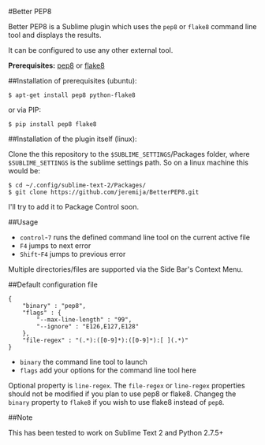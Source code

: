 #Better PEP8

Better PEP8 is a Sublime plugin which uses the `pep8` or `flake8` command line tool and displays
 the results.

It can be configured to use any other external tool.

**Prerequisites:** [pep8](https://pypi.python.org/pypi/pep8) or [flake8](https://pypi.python.org/pypi/flake8)

##Installation of prerequisites (ubuntu):

    $ apt-get install pep8 python-flake8

or via PIP:

    $ pip install pep8 flake8

##Installation of the plugin itself (linux):

Clone the this repository to the `$SUBLIME_SETTINGS`/Packages folder, where `$SUBLIME_SETTINGS` is the sublime settings path. So on a linux machine this would be:

    $ cd ~/.config/sublime-text-2/Packages/
    $ git clone https://github.com/jeremija/BetterPEP8.git

I'll try to add it to Package Control soon.

##Usage

- `control`-`7` runs the defined command line tool on the current active file
- `F4` jumps to next error
- `Shift`-`F4` jumps to previous error

Multiple directories/files are supported via the Side Bar's Context Menu.

##Default configuration file

	{
		"binary" : "pep8",
		"flags" : {
			"--max-line-length" : "99",
			"--ignore" : "E126,E127,E128"
		},
		"file-regex" : "(.*):([0-9]*):([0-9]*):[ ](.*)"
	}

 - `binary` the command line tool to launch
 - `flags` add your options for the command line tool here

Optional property is `line-regex`. The `file-regex` or `line-regex` properties should not be modified if you plan to use pep8 or flake8. Changeg the `binary` property to `flake8` if you wish to use flake8 instead of `pep8`.

##Note

This has been tested to work on Sublime Text 2 and Python 2.7.5+
